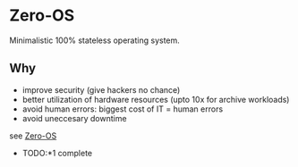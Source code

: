 
# Zero-OS

Minimalistic 100% stateless operating system.

## Why

- improve security (give hackers no chance)
- better utilization of hardware resources (upto 10x for archive workloads)
- avoid human errors: biggest cost of IT = human errors
- avoid uneccesary downtime

see [Zero-OS]()

- TODO:*1 complete